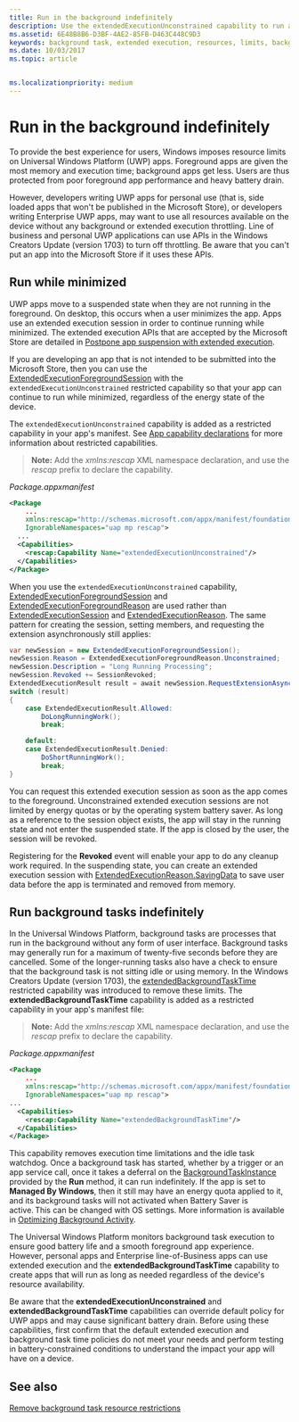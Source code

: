```yaml
---
title: Run in the background indefinitely
description: Use the extendedExecutionUnconstrained capability to run a background task or extended execution session in the background indefinitely.
ms.assetid: 6E48B8B6-D3BF-4AE2-85FB-D463C448C9D3
keywords: background task, extended execution, resources, limits, background task
ms.date: 10/03/2017
ms.topic: article


ms.localizationpriority: medium
---
```

# Run in the background indefinitely

To provide the best experience for users, Windows imposes resource limits on Universal Windows Platform (UWP) apps. Foreground apps are given the most memory and execution time; background apps get less. Users are thus protected from poor foreground app performance and heavy battery drain.

However, developers writing UWP apps for personal use (that is, side loaded apps that won't be published in the Microsoft Store), or developers writing Enterprise UWP apps, may want to use all resources available on the device without any background or extended execution throttling. Line of business and personal UWP applications can use APIs in the Windows Creators Update (version 1703) to turn off throttling. Be aware that you can't put an app into the Microsoft Store if it uses these APIs.

## Run while minimized

UWP apps move to a suspended state when they are not running in the foreground. On desktop, this occurs when a user minimizes the app. Apps use an extended execution session in order to continue running while minimized. The extended execution APIs that are accepted by the Microsoft Store are detailed in [Postpone app suspension with extended execution](https://docs.microsoft.com/windows/uwp/launch-resume/run-minimized-with-extended-execution).

If you are developing an app that is not intended to be submitted into the Microsoft Store, then you can use the [ExtendedExecutionForegroundSession](https://docs.microsoft.com/uwp/api/windows.applicationmodel.extendedexecution.foreground.extendedexecutionforegroundsession) with the `extendedExecutionUnconstrained` restricted capability so that your app can continue to run while minimized, regardless of the energy state of the device.  

The `extendedExecutionUnconstrained` capability is added as a restricted capability in your app's manifest. See [App capability declarations](https://docs.microsoft.com/windows/uwp/packaging/app-capability-declarations) for more information about restricted capabilities.

> **Note:**
> Add the *xmlns:rescap* XML namespace declaration, and use the *rescap* prefix to declare the capability.

_Package.appxmanifest_
```xml
<Package
    ...
    xmlns:rescap="http://schemas.microsoft.com/appx/manifest/foundation/windows10/restrictedcapabilities"
    IgnorableNamespaces="uap mp rescap">
  ...
  <Capabilities>
    <rescap:Capability Name="extendedExecutionUnconstrained"/>
  </Capabilities>
</Package>
```

When you use the `extendedExecutionUnconstrained` capability, [ExtendedExecutionForegroundSession](https://docs.microsoft.com/uwp/api/windows.applicationmodel.extendedexecution.foreground.extendedexecutionforegroundsession) and [ExtendedExecutionForegroundReason](https://docs.microsoft.com/uwp/api/windows.applicationmodel.extendedexecution.foreground.extendedexecutionforegroundreason) are used rather than [ExtendedExecutionSession](https://docs.microsoft.com/uwp/api/windows.applicationmodel.extendedexecution.extendedexecutionsession) and [ExtendedExecutionReason](https://docs.microsoft.com/uwp/api/windows.applicationmodel.extendedexecution.extendedexecutionreason). The same pattern for creating the session, setting members, and requesting the extension asynchronously still applies: 

```cs
var newSession = new ExtendedExecutionForegroundSession();
newSession.Reason = ExtendedExecutionForegroundReason.Unconstrained;
newSession.Description = "Long Running Processing";
newSession.Revoked += SessionRevoked;
ExtendedExecutionResult result = await newSession.RequestExtensionAsync();
switch (result)
{
    case ExtendedExecutionResult.Allowed:
        DoLongRunningWork();
        break;

    default:
    case ExtendedExecutionResult.Denied:
        DoShortRunningWork();
        break;
}
```

You can request this extended execution session as soon as the app comes to the foreground. Unconstrained extended execution sessions are not limited by energy quotas or by the operating system battery saver. As long as a reference to the session object exists, the app will stay in the running state and not enter the suspended state. If the app is closed by the user, the session will be revoked.

Registering for the **Revoked** event will enable your app to do any cleanup work required. In the suspending state, you can create an extended execution session with   [ExtendedExecutionReason.SavingData](https://docs.microsoft.com/uwp/api/windows.applicationmodel.extendedexecution.extendedexecutionreason) to save user data before the app is terminated and removed from memory.

## Run background tasks indefinitely

In the Universal Windows Platform, background tasks are processes that run in the background without any form of user interface. Background tasks may generally run for a maximum of twenty-five seconds before they are cancelled. Some of the longer-running tasks also have a check to ensure that the background task is not sitting idle or using memory. In the Windows Creators Update (version 1703), the [extendedBackgroundTaskTime](https://docs.microsoft.com/windows/uwp/packaging/app-capability-declarations) restricted capability was introduced to remove these limits. The **extendedBackgroundTaskTime** capability is added as a restricted capability in your app's manifest file:

> **Note:**
> Add the *xmlns:rescap* XML namespace declaration, and use the *rescap* prefix to declare the capability.

_Package.appxmanifest_
```xml
<Package
    ... 
    xmlns:rescap="http://schemas.microsoft.com/appx/manifest/foundation/windows10/restrictedcapabilities"
    IgnorableNamespaces="uap mp rescap">
...
  <Capabilities>
    <rescap:Capability Name="extendedBackgroundTaskTime"/>
  </Capabilities>
</Package>
```

This capability removes execution time limitations and the idle task watchdog. Once a background task has started, whether by a trigger or an app service call, once it takes a deferral on the [BackgroundTaskInstance](https://docs.microsoft.com/uwp/api/Windows.ApplicationModel.Background.IBackgroundTaskInstance) provided by the **Run** method, it can run indefinitely. If the app is set to **Managed By Windows**, then it still may have an energy quota applied to it, and its background tasks will not activated when Battery Saver is active. This can be changed with OS settings. More information is available in [Optimizing Background Activity](https://docs.microsoft.com/windows/uwp/debug-test-perf/optimize-background-activity).

The Universal Windows Platform monitors background task execution to ensure good battery life and a smooth foreground app experience. However, personal apps and Enterprise line-of-Business apps can use extended execution and the **extendedBackgroundTaskTime** capability to create apps that will run as long as needed regardless of the device's resource availability.

Be aware that the **extendedExecutionUnconstrained** and **extendedBackgroundTaskTime** capabilities can override default policy for UWP apps and may cause significant battery drain. Before using these capabilities, first confirm that the default extended execution and background task time policies do not meet your needs and perform testing in battery-constrained conditions to understand the impact your app will have on a device.

## See also

[Remove background task resource restrictions](https://docs.microsoft.com/windows/application-management/enterprise-background-activity-controls)
